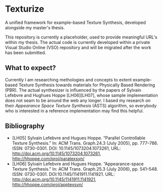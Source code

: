 # Texturize
A unified framework for example-based Texture Synthesis, developed alongside my master's thesis.

This repository is currently a placeholder, used to provide meaningful URL's within my thesis. The actual code is currently developed within a private Visual Studio Online (VSO) repository and will be migrated after the work has been submitted.

## What to expect?

Currently I am researching methologies and concepts to extent example-based Texture Synthesis towards materials for Physically Based Rendering (PBR). The actual synthesizer is influenced by the papers of Sylvain Lefebvre and Hughues Hoppe [LH06][LH07], whose sample implementation does not seam to be around the web any longer. I based my research on their *Appearance Space Texture Synthesis* (ASTS) algorithm, so everybody who is interested in a reference implementation may find this helpful.

## Bibliography

- [LH05] Sylvain Lefebvre and Hugues Hoppe. “Parallel Controllable Texture Synthesis.” In: ACM Trans. Graph.24.3 (July 2005), pp. 777–786. ISSN: 0730-0301. DOI: 10.1145/1073204.1073261, URL: http://doi.acm.org/10.1145/1073204.1073261, http://hhoppe.com/proj/paratexsyn/
- [LH06] Sylvain Lefebvre and Hugues Hoppe. “Appearance-space Texture Synthesis.” In: ACM Trans. Graph.25.3 (July 2006), pp. 541–548. ISSN: 0730-0301. DOI:10.1145/1141911.1141921. URL: http://doi.acm.org/10.1145/1141911.1141921, http://hhoppe.com/proj/apptexsyn/
